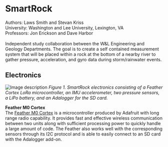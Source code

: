 # SmartRock

Authors: Laws Smith and Stevan Kriss\
University: Washington and Lee University, Lexington, VA\
Professors: Jon Erickson and Dave Harbor\
\
Independent study collaboration between the W&L Engineering and Geology Departments.  The goal is to create a self contained measurement system that will be placed within a rock at the bottom of a nearby river to gather pressure, acceleration, and gyro data during storm/rainwater events.<br/>
  
## Electronics
 
   ![Image description](https://user-images.githubusercontent.com/63022881/78575936-01908800-77fa-11ea-98aa-a51f17e20751.jpg)
*Figure 1.  SmartRock electronics consisting of a Feather Cortex LoRa microcontroller, an IMU accelerometer, two pressure sensors, a LiPo battery, and an Adalogger for the SD card.*<br/>

**Feather M0 Cortex**<br/>
The [Feather M0 Cortex](https://www.adafruit.com/product/3178) is a microcontroller produced by Adafruit with long range radio capability.  It provides fast and effective wireless communication between two units along with sufficient processing power to quickly handle a large amount of code.  The Feather also works well with the corresponding sensors through its I2C protocol and is able to easily connect to an SD card with the Adalogger add-on.<br/>


  
